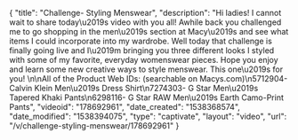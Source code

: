 {
    "title": "Challenge- Styling Menswear",
    "description": "Hi ladies! I cannot wait to share today\u2019s video with you all! Awhile back you challenged me to go shopping in the men\u2019s section at Macy\u2019s and see what items I could incorporate into my wardrobe. Well today that challenge is finally going live and I\u2019m bringing you three different looks I styled with some of my favorite, everyday womenswear pieces. Hope you enjoy and learn some new creative ways to style menswear. This one\u2019s for you! \n\nAll of the Product Web IDs: (searchable on Macys.com)\n5712904- Calvin Klein Men\u2019s Dress Shirt\n7274303- G Star Men\u2019s Tapered Khaki Pants\n6298116- G Star RAW Men\u2019s Earth Camo-Print Pants",
    "videoid": "178692961",
    "date_created": "1538368574",
    "date_modified": "1538394075",
    "type": "captivate",
    "layout": "video",
    "url": "\/v\/challenge-styling-menswear\/178692961"
}